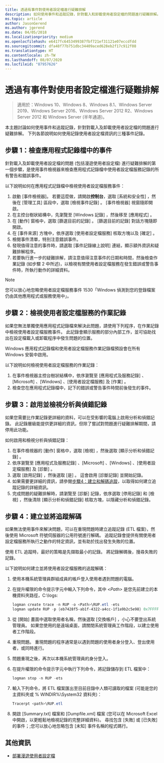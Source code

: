 ```yaml
---
title: 透過有事件對使用者設定檔進行疑難排解
description: 如何使用事件和追蹤記錄，針對載入和卸載使用者設定檔的問題進行疑難排解。
ms.topic: article
author: JasonGerend
ms.author: jgerend
ms.date: 04/05/2018
ms.localizationpriority: medium
ms.openlocfilehash: e6417fc6453499387fbf721ef31121e07eccdfdd
ms.sourcegitcommit: dfa48f77b751dbc34409aced628eb2f17c912f08
ms.translationtype: HT
ms.contentlocale: zh-TW
ms.lasthandoff: 08/07/2020
ms.locfileid: "87957626"
---
```

# <a name="troubleshoot-user-profiles-with-events"></a>透過有事件對使用者設定檔進行疑難排解

>適用於：Windows 10、Windows 8、Windows 8.1、Windows Server 2019、Windows Server 2016、Windows Server 2012 R2、Windows Server 2012 和 Windows Server (半年通道)。

本主題討論如何使用事件和追蹤記錄，針對對載入及卸載使用者設定檔的問題進行疑難排解。 下列各節說明如何使用記錄使用者設定檔資訊的三種事件記錄。

## <a name="step-1-checking-events-in-the-application-log"></a>步驟 1：檢查應用程式記錄檔中的事件

針對載入及卸載使用者設定檔的問題 (包括漫遊使用者設定檔) 進行疑難排解的第一個步驟，是使用事件檢視器來檢查應用程式記錄檔中使用者設定檔服務記錄的所有警告和錯誤事件。

以下說明如何在應用程式記錄檔中檢視使用者設定檔服務事件：

1. 啟動 [事件檢視器]。 若要這麼做，請開啟**控制台**，選取 [系統和安全性]  ，然後在 [管理工具]  區段中，選取 [檢視事件記錄]  。 [事件檢視器] 視窗隨即開啟。
2. 在主控台樹狀結構中，先瀏覽至 [Windows 記錄]  ，然後移至 [應用程式]  。
3. 在 [動作] 窗格中，選取 [篩選目前的記錄]  。 [篩選目前的記錄] 對話方塊隨即開啟。
4. 在 [事件來源]  方塊中，依序選取 [使用者設定檔服務]  核取方塊以及 [確定]  。
5. 檢閱事件清單，特別注意錯誤事件。
6. 發現值得注意的事件時，請選取 [事件記錄線上說明] 連結，顯示額外資訊和疑難排解程序。
7. 若要執行進一步的疑難排解，請注意值得注意事件的日期和時間，然後檢查作業記錄 (如步驟 2 中所述)，以檢視有關使用者設定檔服務在發生錯誤或警告事件時，所執行動作的詳細資料。

>[!NOTE]
>您可以放心地忽略使用者設定檔服務事件 1530「Windows 偵測到您的登錄檔案仍由其他應用程式或服務使用中」。

## <a name="step-2-view-the-operational-log-for-the-user-profile-service"></a>步驟 2：檢視使用者設定檔服務的作業記錄

如果您無法單獨使用應用程式記錄檔來解決此問題，請使用下列程序，在作業記錄中檢視使用者設定檔服務事件。 此記錄會顯示服務的部分內部工作，並可協助找出在設定檔載入或卸載程序中發生問題的位置。

Windows 應用程式記錄檔和使用者設定檔服務作業記錄檔預設會在所有 Windows 安裝中啟用。

以下說明如何檢視使用者設定檔服務的作業記錄：

1. 在事件檢視器主控台樹狀結構中，依序瀏覽至 [應用程式及服務記錄]  、[Microsoft]  、[Windows]  、[使用者設定檔服務]  及 [作業]  。
2. 檢查您在應用程式記錄檔中，記下的錯誤或警告事件時間前後發生的事件。

## <a name="step-3-enable-and-view-analytic-and-debug-logs"></a>步驟 3：啟用並檢視分析與偵錯記錄

如果您需要比作業記錄更詳細的資料，可以在受影響的電腦上啟用分析和偵錯記錄。 此記錄層級能提供更詳細的資訊，但除了嘗試對問題進行疑難排解期間，請停用此功能。

如何啟用和檢視分析與偵錯記錄：

1. 在事件檢視器的 [動作]  窗格中，選取 [檢視]  ，然後選取 [顯示分析和偵錯記錄]  。
2. 依序瀏覽至 [應用程式及服務記錄]  、[Microsoft]  、[Windows]  、[使用者設定檔服務]  及 [診斷]  。
3. 選取 [啟用記錄]  ，然後選取 [是]  。 這會啟用 [診斷記錄] 並開始記錄。
4. 如果需要更詳細的資訊，請參閱[步驟4：建立和解碼追蹤](#step-4-creating-and-decoding-a-trace)，以取得如何建立追蹤記錄的詳細資訊。
5. 完成問題的疑難排解時，請瀏覽至 [診斷]  記錄，依序選取 [停用記錄]  和 [檢視]  ，然後清除 [顯示分析和偵錯記錄]  核取方塊，以隱藏分析和偵錯記錄。

## <a name="step-4-creating-and-decoding-a-trace"></a>步驟 4：建立並將追蹤解碼

如果無法使用事件來解決問題，可以在重現問題時建立追蹤記錄 (ETL 檔案)，然後使用 Microsoft 符號伺服器的公用符號進行解碼。 追蹤記錄會提供有關使用者設定檔服務所執行之動作的特定資訊，並有助於找出發生失敗的位置。

使用 ETL 追蹤時，最好的策略是先擷取最小的記錄。 將記錄解碼後，搜尋失敗的記錄。

以下說明如何建立並將使用者設定檔服務的追蹤解碼：

1. 使用本機系統管理員群組成員的帳戶登入使用者遇到問題的電腦。
2. 在提升權限的命令提示字元中輸入下列命令，其中 *\<Path\>* 是您先前建立的本機資料夾路徑，C:\\logs:

    ```PowerShell
    logman create trace -n RUP -o <Path>\RUP.etl -ets
    logman update RUP -p {eb7428f5-ab1f-4322-a4cc-1f1a9b2c5e98} 0x7FFFFFFF 0x7 -ets
    ```
3. 從 [開始] 畫面中選取使用者名稱，然後選取 [交換帳戶]  ，小心不要登出系統管理員。 如果您使用的是遠端桌面，請關閉系統管理員工作階段，以建立使用者工作階段。
4. 重現問題。 重現問題的程序通常是以遇到問題的使用者身分登入、登出使用者，或同時進行。
5. 問題重現之後，再次以本機系統管理員的身分登入。
6. 在提升權限的命令提示字元中執行下列命令，將記錄儲存到 ETL 檔案中：

    ```PowerShell
    logman stop -n RUP -ets
    ```
7. 輸入下列命令，將 ETL 檔案匯出至目前目錄中人類可讀取的檔案 (可能是您的主資料夾或 % WINDIR%\\System32 資料夾)：

    ```PowerShell
    Tracerpt <path>\RUP.etl
    ```
8. 開啟 [Summary.txt]  檔案和 [Dumpfile.xml]  檔案 (您可以在 Microsoft Excel 中開啟，以更輕鬆地檢視記錄的完整詳細資料)。 尋找包含 [失敗]  或 [已失敗]  的事件；;您可以放心地忽略包含 [未知]  事件名稱的程式碼行。

## <a name="more-information"></a>其他資訊

* [部署漫遊使用者設定檔](deploy-roaming-user-profiles.md)